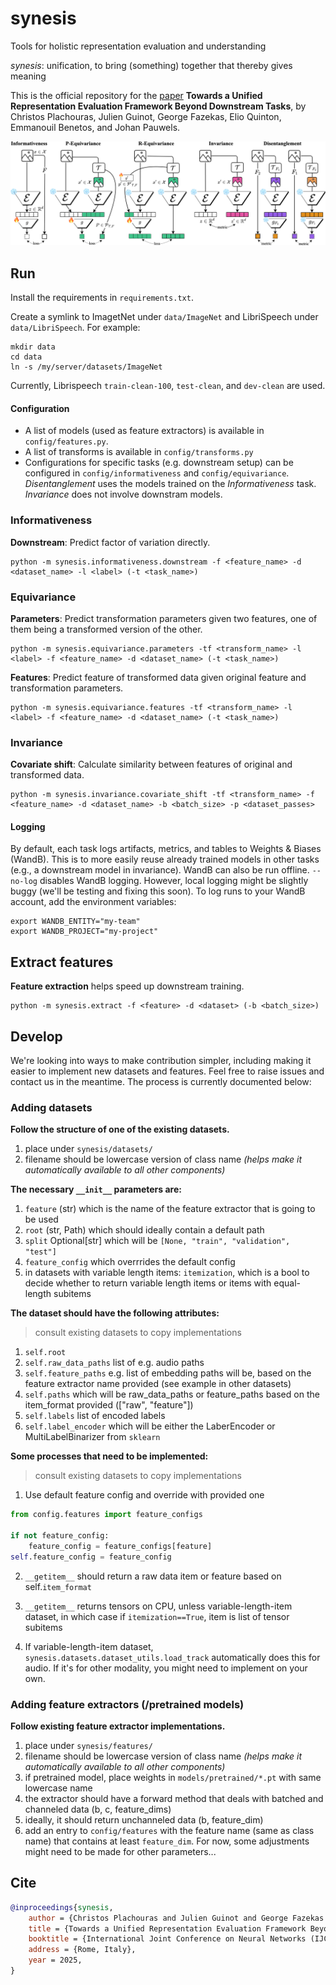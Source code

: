 # synesis
Tools for holistic representation evaluation and understanding

*synesis*: unification, to bring (something) together that thereby gives meaning


This is the official repository for the [paper](https://arxiv.org/abs/2505.06224) **Towards a Unified Representation Evaluation Framework Beyond Downstream Tasks**, by Christos Plachouras, Julien Guinot, George Fazekas, Elio Quinton, Emmanouil Benetos, and Johan Pauwels.

![Synesis Framework Overview](assets/synesis.png)

## Run
Install the requirements in `requirements.txt`.

Create a symlink to ImagetNet under `data/ImageNet` and LibriSpeech under `data/LibriSpeech`. For example:
```
mkdir data
cd data
ln -s /my/server/datasets/ImageNet
```
Currently, Librispeech `train-clean-100`, `test-clean`, and `dev-clean` are used.

#### Configuration
* A list of models (used as feature extractors) is available in `config/features.py`. 
* A list of transforms is available in `config/transforms.py`
* Configurations for specific tasks (e.g. downstream setup) can be configured in `config/informativeness` and `config/equivariance`. *Disentanglement* uses the models trained on the *Informativeness* task. *Invariance* does not involve downstram models.


### Informativeness
**Downstream**: Predict factor of variation directly.
```
python -m synesis.informativeness.downstream -f <feature_name> -d <dataset_name> -l <label> (-t <task_name>)
```
### Equivariance
**Parameters**: Predict transformation parameters given two features, one of them being a transformed version of the other.
```
python -m synesis.equivariance.parameters -tf <transform_name> -l <label> -f <feature_name> -d <dataset_name> (-t <task_name>)
```
**Features**: Predict feature of transformed data given original feature and transformation parameters.
```
python -m synesis.equivariance.features -tf <transform_name> -l <label> -f <feature_name> -d <dataset_name> (-t <task_name>)
```
### Invariance
**Covariate shift**: Calculate similarity between features of original and transformed data.
```
python -m synesis.invariance.covariate_shift -tf <transform_name> -f <feature_name> -d <dataset_name> -b <batch_size> -p <dataset_passes>
```

#### Logging
By default, each task logs artifacts, metrics, and tables to Weights & Biases (WandB). This is to more easily reuse already trained models in other tasks (e.g., a downstream model in invariance). WandB can also be run offline. ``--no-log`` disables WandB logging. However, local logging might be slightly buggy (we'll be testing and fixing this soon).
To log runs to your WandB account, add the environment variables:
```
export WANDB_ENTITY="my-team"
export WANDB_PROJECT="my-project"
```

## Extract features
**Feature extraction** helps speed up downstream training.
```
python -m synesis.extract -f <feature> -d <dataset> (-b <batch_size>)
```

## Develop
We're looking into ways to make contribution simpler, including making it easier to implement new datasets and features. Feel free to raise issues and contact us in the meantime. The process is currently documented below:

### Adding datasets
**Follow the structure of one of the existing datasets.**
1. place under `synesis/datasets/`
2. filename should be lowercase version of class name *(helps make it automatically available to all other components)*

**The necessary `__init__` parameters are:**
1. `feature` (str) which is the name of the feature extractor that is going to be used
2. `root` (str, Path) which should ideally contain a default path
3. `split` Optional[str] which will be `[None, "train", "validation", "test"]`  
4. `feature_config` which overrrides the default config
5. in datasets with variable length items: `itemization`, which is a bool to decide whether to return variable length items or items with equal-length subitems

**The dataset should have the following attributes:**
> consult existing datasets to copy implementations
1. `self.root`
2. `self.raw_data_paths` list of e.g. audio paths
3. `self.feature_paths` e.g. list of embedding paths will be, based on the feature extractor name provided (see example in other datasets)
4. `self.paths` which will be raw_data_paths or feature_paths based on the item_format provided (["raw", "feature"])
5. `self.labels` list of encoded labels
6. `self.label_encoder` which will be either the LaberEncoder or MultiLabelBinarizer from `sklearn`

**Some processes that need to be implemented:**
> consult existing datasets to copy implementations
1. Use default feature config and override with provided one
```python
from config.features import feature_configs

if not feature_config:
    feature_config = feature_configs[feature]
self.feature_config = feature_config
```
2. `__getitem__` should return a raw data item or feature based on self.`item_format`
3. `__getitem__` returns tensors on CPU, unless variable-length-item dataset, in which case if `itemization==True`, item is list of tensor subitems

4. If variable-length-item dataset, `synesis.datasets.dataset_utils.load_track` automatically does this for audio. If it's for other modality, you might need to implement on your own.

### Adding feature extractors (/pretrained models)
**Follow existing feature extractor implementations.**
1. place under `synesis/features/`
2. filename should be lowercase version of class name *(helps make it automatically available to all other components)*
3. if pretrained model, place weights in `models/pretrained/*.pt` with same lowercase name
4. the extractor should have a forward method that deals with batched and channeled data (b, c, feature_dims)
5. ideally, it should return unchanneled data (b, feature_dim)
6. add an entry to `config/features` with the feature name (same as class name) that contains at least `feature_dim`. For now, some adjustments might need to be made for other parameters...

## Cite
```bibtex
@inproceedings{synesis,
    author = {Christos Plachouras and Julien Guinot and George Fazekas and Elio Quinton and Emmanouil Benetos and Johan Pauwels},
    title = {Towards a Unified Representation Evaluation Framework Beyond Downstream Tasks},
    booktitle = {International Joint Conference on Neural Networks (IJCNN)},
    address = {Rome, Italy},
    year = 2025,
}
